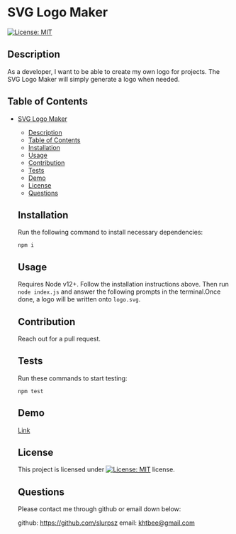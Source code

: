 # SVG Logo Maker
  [![License: MIT](https://img.shields.io/badge/License-MIT-yellow.svg)](https://opensource.org/licenses/MIT)

  ## Description

  As a developer, I want to be able to create my own logo for projects. The SVG Logo Maker will simply generate a logo when needed.

  ## Table of Contents
- [SVG Logo Maker](#svg-logo-maker)
  - [Description](#description)
  - [Table of Contents](#table-of-contents)
  - [Installation](#installation)
  - [Usage](#usage)
  - [Contribution](#contribution)
  - [Tests](#tests)
  - [Demo](#demo)
  - [License](#license)
  - [Questions](#questions)
  
  ## Installation

  Run the following command to install necessary dependencies:

  ```
  npm i
  ```
  ## Usage

  Requires Node v12+. Follow the installation instructions above. Then run `node index.js` and answer the following prompts in the terminal.Once done, a logo will be written onto `logo.svg`.

  ## Contribution

  Reach out for a pull request.

  ## Tests
  Run these commands to start testing:
  
  ```
  npm test
  ```
  ## Demo
  [Link](https://watch.screencastify.com/v/bUeHGSIyYVzrVMgoVZe5)
  ## License

  This project is licensed under [![License: MIT](https://img.shields.io/badge/License-MIT-yellow.svg)](https://opensource.org/licenses/MIT) license.


  ## Questions
  Please contact me through github or email down below:

  github: https://github.com/slurpsz
  email: khtbee@gmail.com
  
